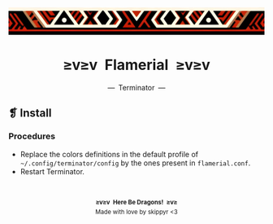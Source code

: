 <p align="center">
    <img alt="" src="../../assets/ornament.png" width="1020" />
</p>
<h1 align="center">≥v≥v&ensp;Flamerial&ensp;≥v≥v</h1>
<p align="center">—&ensp;Terminator&ensp;—</p>

## ❡ Install
### Procedures
- Replace the colors definitions in the default profile of `~/.config/terminator/config` by the ones present in `flamerial.conf`.
- Restart Terminator.

&ensp;
<p align="center"><sup><strong>≥v≥v&ensp;Here Be Dragons!&ensp;≥v≥</strong><br/>Made with love by skippyr <3</sup></p>
